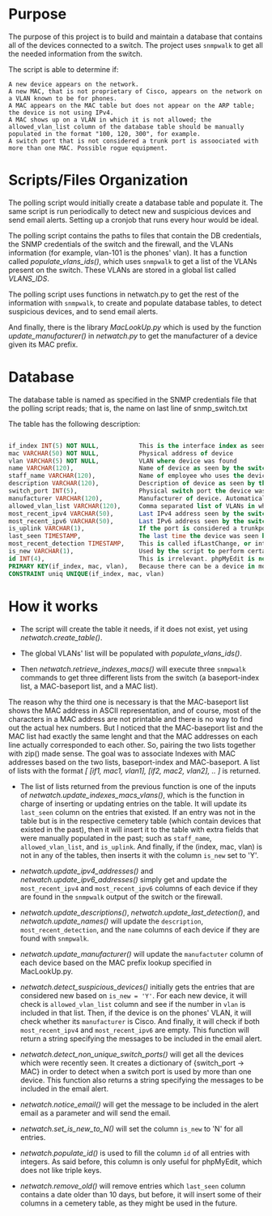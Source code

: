 # Purpose
The purpose of this project is to build and maintain a database that contains all of the devices connected to a switch. 
The project uses `snmpwalk` to get all the needed information from the switch.

The script is able to determine if:

    A new device appears on the network.
    A new MAC, that is not proprietary of Cisco, appears on the network on a VLAN known to be for phones.
    A MAC appears on the MAC table but does not appear on the ARP table; the device is not using IPv4.
    A MAC shows up on a VLAN in which it is not allowed; the allowed_vlan_list column of the database table should be manually populated in the format "100, 120, 300", for example.
    A switch port that is not considered a trunk port is assoociated with more than one MAC. Possible rogue equipment.

# Scripts/Files Organization
The polling script would initially create a database table and populate it. The same script is run periodically to detect new and suspicious devices and send email alerts. Setting up a cronjob that runs every hour would be ideal. 

The polling script contains the paths to files that contain the DB credentials, the SNMP credentials of the switch and the firewall, and the VLANs information (for example, vlan-101 is the phones' vlan). It has a function called *populate_vlans_ids()*, which uses `snmpwalk` to get a list of the VLANs present on the switch. These VLANs are stored in a global list called *VLANS_IDS*.

The polling script uses functions in netwatch.py to get the rest of the information with `snmpwalk`, to create and populate database tables, to detect suspicious devices, and to send email alerts.

And finally, there is the library *MacLookUp.py* which is used by the function *update_manufacturer()* in *netwatch.py* to get the manufacturer of a device given its MAC prefix.

# Database
The database table is named as specified in the SNMP credentials file that the polling script reads; that is, the name on last line of snmp_switch.txt

The table has the following description:

```SQL

if_index INT(5) NOT NULL,           This is the interface index as seen by the switch
mac VARCHAR(50) NOT NULL,           Physical address of device
vlan VARCHAR(5) NOT NULL,           VLAN where device was found
name VARCHAR(120),                  Name of device as seen by the switch
staff_name VARCHAR(120),            Name of employee who uses the device. **Manually populated**
description VARCHAR(120),           Description of device as seen by the switch
switch_port INT(5),                 Physical switch port the device was found on
manufacturer VARCHAR(120),          Manufacturer of device. Automatically populated with the help of MacLookUp.py
allowed_vlan_list VARCHAR(120),     Comma separated list of VLANs in which the device is accepted (format example: '1, 3, 4'). **Manually populated**
most_recent_ipv4 VARCHAR(50),       Last IPv4 address seen by the switch. If the switch does not route the device, then the address is obtained from the firewall
most_recent_ipv6 VARCHAR(50),       Last IPv6 address seen by the switch, if applicable
is_uplink VARCHAR(1),               If the port is considered a trunkport. `show run` will show which ports have `switchport mode trunk`. **Manually populated**
last_seen TIMESTAMP,                The last time the device was seen by the switch
most_recent_detection TIMESTAMP,    This is called ifLastChange, or interface last change
is_new VARCHAR(1),                  Used by the script to perform certain operations with only the most recently found devices
id INT(4),                          This is irrelevant. phpMyEdit is not set to use triple keys so this column solves that issue. It is dynamically assigned every time
PRIMARY KEY(if_index, mac, vlan),   Because there can be a device in more than one VLAN and with more than one interface index, the key is triple to be able to identify all unique connections.
CONSTRAINT uniq UNIQUE(if_index, mac, vlan)
```

# How it works
* The script will create the table it needs, if it does not exist, yet using *netwatch.create_table()*.

* The global VLANs' list will be populated with *populate_vlans_ids()*.

* Then *netwatch.retrieve_indexes_macs()* will execute three `snmpwalk` commands to get three different lists from the switch (a baseport-index list, a MAC-baseport list, and a MAC list). 

The reason why the third one is necessary is that the MAC-baseport list shows the MAC address in ASCII representation, and of course, most of the characters in a MAC address are not printable and there is no way to find out the actual hex numbers. But I noticed that the MAC-baseport list and the MAC list had exactly the same lenght and that the MAC addresses on each line actually corresponded to each other. So, pairing the two lists together with zip() made sense. The goal was to associate Indexes with MAC addresses based on the two lists, baseport-index and MAC-baseport. A list of lists with the format *[ [if1, mac1, vlan1], [if2, mac2, vlan2], .. ]* is returned.

* The list of lists returned from the previous function is one of the inputs of *netwatch.update_indexes_macs_vlans()*, which is the function in charge of inserting or updating entries on the table. It will update its `last_seen` column on the entries that existed. If an entry was not in the table but is in the respective cemetery table (which contain devices that existed in the past), then it will insert it to the table with extra fields that were manually populated in the past; such as `staff_name`, `allowed_vlan_list`, and `is_uplink`. And finally, if the (index, mac, vlan) is not in any of the tables, then inserts it with the column `is_new` set to 'Y'.

* *netwatch.update_ipv4_addresses()* and *netwatch.update_ipv6_addresses()* simply get and update the `most_recent_ipv4` and `most_recent_ipv6` columns of each device if they are found in the `snmpwalk` output of the switch or the firewall.

* *netwatch.update_descriptions()*, *netwatch.update_last_detection()*, and *netwatch.update_names()* will update the `description`, `most_recent_detection`, and the `name` columns of each device if they are found with `snmpwalk`.

* *netwatch.update_manufacturer()* will update the `manufactuter` column of each device based on the MAC prefix lookup specified in MacLookUp.py.

* *netwatch.detect_suspicious_devices()* initially gets the entries that are considered new based on `is_new = 'Y'`. For each new device, it will check is `allowed_vlan_list` column and see if the number in `vlan` is included in that list. Then, if the device is on the phones' VLAN, it will check whether its `manufacturer` is Cisco. And finally, it will check if both `most_recent_ipv4` and `most_recent_ipv6` are empty. This function will return a string specifying the messages to be included in the email alert.

* *netwatch.detect_non_unique_switch_ports()* will get all the devices which were recently seen. It creates a dictionary of {switch_port -> MAC} in order to detect when a switch port is used by more than one device. This function also returns a string specifying the messages to be included in the email alert.

* *netwatch.notice_email()* will get the message to be included in the alert email as a parameter and will send the email.

* *netwatch.set_is_new_to_N()* will set the column `is_new` to 'N' for all entries.

* *netwatch.populate_id()* is used to fill the column `id` of all entries with integers. As said before, this column is only useful for phpMyEdit, which does not like triple keys.

* *netwatch.remove_old()* will remove entries which `last_seen` column contains a date older than 10 days, but before, it will insert some of their columns in a cemetery table, as they might be used in the future.

